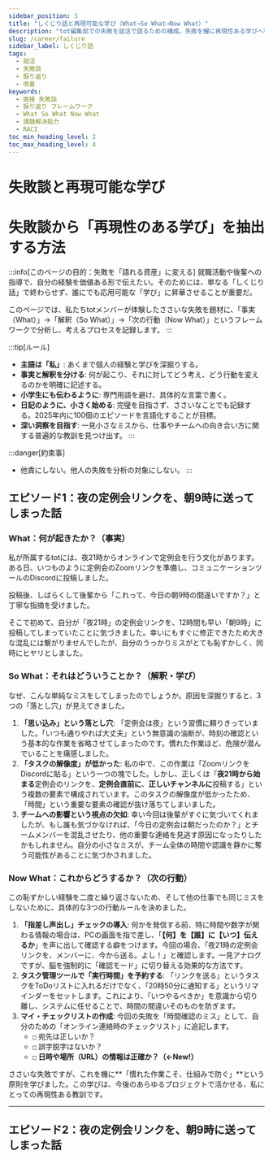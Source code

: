 ```yaml
---
sidebar_position: 3
title: "しくじり話と再現可能な学び（What→So What→Now What）"
description: "tot編集部での失敗を就活で語るための構成。失敗を糧に再現性ある学びへ転換。"
slug: /career/failure
sidebar_label: しくじり話
tags:
  - 就活
  - 失敗談
  - 振り返り
  - 改善
keywords:
  - 面接 失敗談
  - 振り返り フレームワーク
  - What So What Now What
  - 課題解決能力
  - RACI
toc_min_heading_level: 2
toc_max_heading_level: 4
---
```



# 失敗談と再現可能な学び

# 失敗談から「再現性のある学び」を抽出する方法



:::info[このページの目的：失敗を「語れる資産」に変える] 
就職活動や後輩への指導で、自分の経験を価値ある形で伝えたい。そのためには、単なる「しくじり話」で終わらせず、誰にでも応用可能な「学び」に昇華させることが重要だ。

このページでは、私たちtotメンバーが体験したささいな失敗を題材に、「事実（What）」→「解釈（So What）」→「次の行動（Now What）」というフレームワークで分析し、考えるプロセスを記録します。
:::

:::tip[ルール]

- **主語は「私」**: あくまで個人の経験と学びを深掘りする。
- **事実と解釈を分ける**: 何が起こり、それに対してどう考え、どう行動を変えるのかを明確に記述する。
- **小学生にも伝わるように**: 専門用語を避け、具体的な言葉で書く。
- **日記のように、小さく始める**: 完璧を目指さず、ささいなことでも記録する。2025年内に100個のエピソードを言語化することが目標。
- **深い洞察を目指す**: 一見小さなミスから、仕事やチームへの向き合い方に関する普遍的な教訓を見つけ出す。 :::

:::danger[約束事]

- 他責にしない。他人の失敗を分析の対象にしない。 :::



## エピソード1：夜の定例会リンクを、朝9時に送ってしまった話


### What：何が起きたか？（事実）

私が所属するtotには、夜21時からオンラインで定例会を行う文化があります。ある日、いつものように定例会のZoomリンクを準備し、コミュニケーションツールのDiscordに投稿しました。

投稿後、しばらくして後輩から「これって、今日の朝9時の間違いですか？」と丁寧な指摘を受けました。

そこで初めて、自分が「夜21時」の定例会リンクを、12時間も早い「朝9時」に投稿してしまっていたことに気づきました。幸いにもすぐに修正できたため大きな混乱には繋がりませんでしたが、自分のうっかりミスがとても恥ずかしく、同時にヒヤリとしました。



### So What：それはどういうことか？（解釈・学び）



なぜ、こんな単純なミスをしてしまったのでしょうか。原因を深掘りすると、3つの「落とし穴」が見えてきました。

1. **「思い込み」という落とし穴**: 「定例会は夜」という習慣に頼りきっていました。「いつも通りやれば大丈夫」という無意識の油断が、時刻の確認という基本的な作業を省略させてしまったのです。慣れた作業ほど、危険が潜んでいることを痛感しました。
2. **「タスクの解像度」が低かった**: 私の中で、この作業は「ZoomリンクをDiscordに貼る」という一つの塊でした。しかし、正しくは「**夜21時から始まる**定例会のリンクを、**定例会直前に**、**正しいチャンネルに**投稿する」という複数の要素で構成されています。このタスクの解像度が低かったため、「時間」という重要な要素の確認が抜け落ちてしまいました。
3. **チームへの影響という視点の欠如**: 幸い今回は後輩がすぐに気づいてくれましたが、もし誰も気づかなければ、「今日の定例会は朝だったのか？」とチームメンバーを混乱させたり、他の重要な連絡を見逃す原因になったりしたかもしれません。自分の小さなミスが、チーム全体の時間や認識を静かに奪う可能性があることに気づかされました。



### Now What：これからどうするか？（次の行動）



この恥ずかしい経験を二度と繰り返さないため、そして他の仕事でも同じミスをしないために、具体的な3つの行動ルールを決めました。

1. **「指差し声出し」チェックの導入**: 何かを発信する前、特に時間や数字が関わる情報の場合は、PCの画面を指で差し、「**【何】を【誰】に【いつ】伝えるか**」を声に出して確認する癖をつけます。今回の場合、「夜21時の定例会リンクを、メンバーに、今から送る。よし！」と確認します。一見アナログですが、脳を強制的に「確認モード」に切り替える効果的な方法です。
2. **タスク管理ツールで「実行時間」を予約する**: 「リンクを送る」というタスクをToDoリストに入れるだけでなく、「20時50分に通知する」というリマインダーをセットします。これにより、「いつやるべきか」を意識から切り離し、システムに任せることで、時間の間違いそのものを防ぎます。
3. **マイ・チェックリストの作成**: 今回の失敗を「時間確認のミス」として、自分のための「オンライン連絡時のチェックリスト」に追記します。
   - `□` 宛先は正しいか？
   - `□` 誤字脱字はないか？
   - `□` **日時や場所（URL）の情報は正確か？（←New!）**

ささいな失敗ですが、これを機に**「慣れた作業こそ、仕組みで防ぐ」**という原則を学びました。この学びは、今後のあらゆるプロジェクトで活かせる、私にとっての再現性ある教訓です。

---

## エピソード2：夜の定例会リンクを、朝9時に送ってしまった話